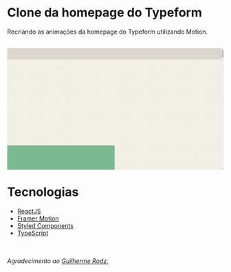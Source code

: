 <h1>Clone da homepage do Typeform</h1>

<p>Recriando as animações da homepage do Typeform utilizando Motion.</p>

<img style="margin-top: 16px" src="https://github.com/nivaldoandrade/typeform-homepage/blob/master/asstesReadme/homepage-typeform.gif">

<h1 style="margin-top: 32px">Tecnologias</h1>
<ul>
    <li><a href="https://reactjs.org/" target="_blank">ReactJS</a></li>
    <li><a href="https://www.framer.com/motion/" target="_blank">Framer Motion</a></li>
    <li><a href="https://styled-components.com/" target="_blank">Styled Components</a></li>
    <li><a href="https://www.typescriptlang.org/" target="_blank">TypeScript</a></li>
</ul>

 <h6 style="margin-top: 48px">Agradecimento ao <a href="https://github.com/guilhermerodz">Guilherme Rodz.</a></h6>
